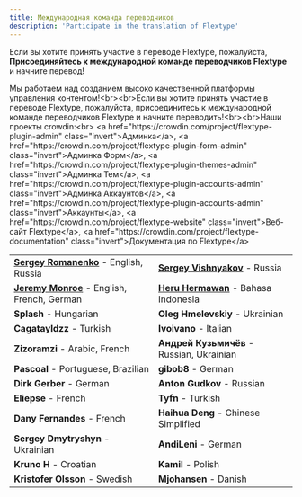 ```yaml
---
title: Международная команда переводчиков
description: 'Participate in the translation of Flextype'
---
```


<p>Если вы хотите принять участие в переводе Flextype, пожалуйста, <b>Присоединяйтесь к международной команде переводчиков Flextype</b> и начните перевод!</p>

<p>
Мы работаем над созданием высоко качественной платформы управления контентом!&lt;br&gt;&lt;br&gt;Если вы хотите принять участие в переводе Flextype, пожалуйста, присоединитесь к международной команде переводчиков Flextype и начните переводить!&lt;br&gt;&lt;br&gt;Наши проекты crowdin:&lt;br&gt; &lt;a href="https://crowdin.com/project/flextype-plugin-admin" class="invert"&gt;Админка&lt;/a&gt;, &lt;a href="https://crowdin.com/project/flextype-plugin-form-admin" class="invert"&gt;Админка Форм&lt;/a&gt;, &lt;a href="https://crowdin.com/project/flextype-plugin-themes-admin" class="invert"&gt;Админка Тем&lt;/a&gt;, &lt;a href="https://crowdin.com/project/flextype-plugin-accounts-admin" class="invert"&gt;Админка Аккаунтов&lt;/a&gt;, &lt;a href="https://crowdin.com/project/flextype-plugin-accounts-admin" class="invert"&gt;Аккаунты&lt;/a&gt;, &lt;a href="https://crowdin.com/project/flextype-website" class="invert"&gt;Веб-сайт Flextype&lt;/a&gt;, &lt;a href="https://crowdin.com/project/flextype-documentation" class="invert"&gt;Документация по Flextype&lt;/a&gt;
</p>

<table class="table">
    <tbody>
        <tr>
            <td><strong><a href="https://github.com/Awilum" class="invert">Sergey Romanenko</a></strong> - English, Russia</td>
            <td><strong><a href="https://github.com/seregajd999" class="invert">Sergey Vishnyakov</a></strong> - Russia</td>
        </tr>
        <tr>
            <td><strong><a href="https://github.com/kreativmind" class="invert">Jeremy Monroe</a></strong> - English, French, German</td>
            <td><strong><a href="https://github.com/iamheru" class="invert">Heru Hermawan</a></strong> - Bahasa Indonesia</td>
        </tr>
        <tr>
            <td><strong>Splash</strong> - Hungarian</td>
            <td><strong>Oleg</strong> <strong>Hmelevskiy</strong> - Ukrainian</td>
        </tr>
        <tr>
            <td><strong>Cagatayldzz</strong> - Turkish</td>
            <td><strong>Ivoivano</strong> - Italian</td>
        </tr>
        <tr>
            <td><strong>Zizoramzi</strong> - Arabic, French</td>
            <td><strong>Андрей Кузьмичёв</strong> - Russian, Ukrainian</td>
        </tr>
        <tr>
            <td><strong>Pascoal</strong> - Portuguese, Brazilian</td>
            <td><strong>gibob8</strong> - German</td>
        </tr>
        <tr>
            <td><strong>Dirk Gerber</strong> - German</td>
            <td><strong>Anton Gudkov</strong> - Russian</td>
        </tr>
        <tr>
            <td><strong>Eliepse</strong> - French</td>
            <td><strong>Tyfn</strong> - Turkish</td>
        </tr>
        <tr>
            <td><strong>Dany Fernandes</strong> - French</td>
            <td><strong>Haihua Deng</strong> - Chinese Simplified</td>
        </tr>
        <tr>
            <td><strong>Sergey Dmytryshyn</strong> - Ukrainian</td>
            <td><strong>AndiLeni</strong> - German</td>
        </tr>
        <tr>
            <td><strong>Kruno H</strong> - Croatian</td>
            <td><strong>Kamil</strong> - Polish</td>
        </tr>
        <tr>
            <td><strong>Kristofer Olsson</strong> - Swedish</td>
            <td><strong>Mjohansen</strong> - Danish</td>
        </tr>
    </tbody>
</table>
